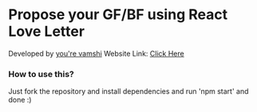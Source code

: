 # Propose your GF/BF using React Love Letter

Developed by [you're vamshi]()
Website Link: [Click Here](https://react-love-letter.vercel.app)

### How to use this?
Just fork the repository and install dependencies and run 'npm start' and done :)

